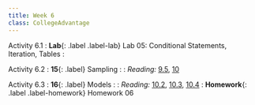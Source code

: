 ```yaml
---
title: Week 6
class: CollegeAdvantage
---
```


Activity 6.1
: **Lab**{: .label .label-lab} Lab 05: Conditional Statements, Iteration, Tables
: <!--[Lab 05 Worksheet](#)-->

Activity 6.2
: **15**{: .label} Sampling
: <!--[Slides]#) &#8226; [Demos](#) &#8226; [Video](#)-->
: _Reading:_ [9.5](https://inferentialthinking.com/chapters/09/5/Finding_Probabilities.html), [10](https://inferentialthinking.com/chapters/10/Sampling_and_Empirical_Distributions.html)

Activity 6.3
: **16**{: .label} Models
: <!--[Slides]#) &#8226; [Demos](#) &#8226; [Video](#)-->
: _Reading:_ [10.2](https://inferentialthinking.com/chapters/10/2/Sampling_from_a_Population.html), [10.3](https://inferentialthinking.com/chapters/10/3/Empirical_Distribution_of_a_Statistic.html), [10.4](https://inferentialthinking.com/chapters/10/4/Random_Sampling_in_Python.html)
: **Homework**{: .label .label-homework} Homework 06
